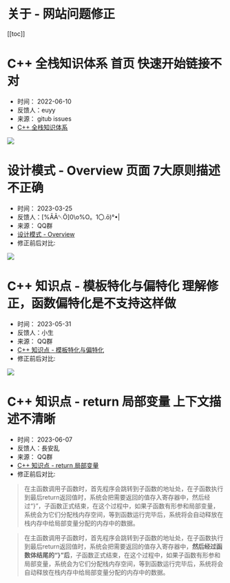 # 关于 - 网站问题修正

[[toc]]

# C++ 全栈知识体系 首页 快速开始链接不对

* 时间： 2022-06-10
* 反馈人：euyy
* 来源： gitub issues
* [C++ 全栈知识体系](https://stibel.icu/)

![](/_images/about/problem/1.png)


# 设计模式 - Overview 页面 7大原则描述不正确

* 时间： 2023-03-25
* 反馈人：[%ĀĀ␇Ö]0&#92;o%O。1〇.ō)°•|
* 来源： QQ群
* [设计模式 - Overview](https://stibel.icu/md/programming/designpattern/designpattern-overview.html)
* 修正前后对比:

![](/_images/about/problem/2.png)

# C++ 知识点 - 模板特化与偏特化 理解修正，函数偏特化是不支持这样做

* 时间： 2023-05-31
* 反馈人：小生
* 来源： QQ群
* [C++ 知识点 - 模板特化与偏特化](https://stibel.icu/md/c++/tips/c++-tips-spec-template.html)
* 修正前后对比:

![](/_images/about/problem/3.png)

# C++ 知识点 - return 局部变量   上下文描述不清晰

* 时间： 2023-06-07
* 反馈人：長安乱
* 来源： QQ群
* [C++ 知识点 - return 局部变量](https://stibel.icu/md/c++/tips/c++-tips-return-temp-var.html)
* 修正前后对比:

> 在主函数调用子函数时，首先程序会跳转到子函数的地址处，在子函数执行到最后return返回值时，系统会把需要返回的值存入寄存器中，然后经过“}”，子函数正式结束，在这个过程中，如果子函数有形参和局部变量，系统会为它们分配栈内存空间，等到函数运行完毕后，系统将会自动释放在栈内存中给局部变量分配的内存中的数据。

> 在主函数调用子函数时，首先程序会跳转到子函数的地址处，在子函数执行到最后return返回值时，系统会把需要返回的值存入寄存器中，**然后经过函数体结尾的“}”后**，子函数正式结束，在这个过程中，如果子函数有形参和局部变量，系统会为它们分配栈内存空间，等到函数运行完毕后，系统将会自动释放在栈内存中给局部变量分配的内存中的数据。
